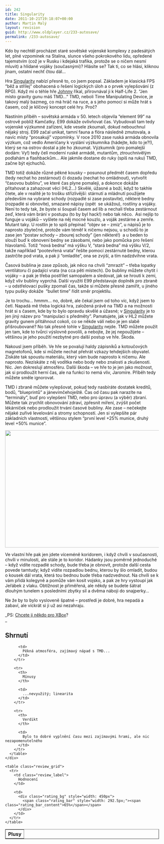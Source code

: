 ```yaml
---
id: 242
title: Singularity
date: 2011-10-21T19:18:07+00:00
author: Martin Malý
layout: revision
guid: http://www.oldplayer.cz/233-autosave/
permalink: /233-autosave/
---
```

Kdo by nechtěl procházet staré sovětské vojenské komplexy z padesátých let, plné vzpomínek na Stalina, slunce všeho pokrokového lidu, opředené tajemstvím (což je v Rusku i kdejaká trafika, protože se o ničem nesmí mluvit) a hlídané vojáky (současnými)? Hlásíte se? Tak ti, co se hlásí, kliknou jinam, ostatní nechť čtou dál&#8230;

Hra [Singularity](http://www.oldplayer.cz/singularity-xzone) nabízí přesně to, co jsem popsal. Základem je klasická FPS &#8220;běž a střílej&#8221; obohacená o řešení logických úloh a o prvek vylepšování (z RPG). Když mi o téhle hře [Johnny](http://www.machinegun.cz/) říkal, přirovnával ji k Half-Life 2. &#8220;Jen místo gravity gunu máš TMD&#8230;&#8221; TMD, neboli Time Manipulating Device, je takový malý bazmeg, co má hráč na ruce, a s jeho pomocí si může hrát s časem, což je klíčový koncept celé hry. Proč?

Nastíním příběh &#8211; sovětská armáda v 50. letech objevila &#8220;element 99&#8221; na ostrově poblíž Kamčatky. E99 dokáže ovlivňovat čas. Vybudovali tam tedy vojenské výzkumné zařízení, kde vesele zkoumali, dokud nebouchnul nějaký stroj. E99 začal unikat, tamní fauna a flóra následně zmutovala, a navíc místy &#8220;prosakují&#8221; vzpomínky. V roce 2010 zase ruská armáda obnovila výzkum, což vedlo Američany k vyslání výzkumníka (hádejte, kdo to je?!), který se na ostrov dostal a jde ho zkoumat. Výzkumník (pro pomalejší dodám: Vy!) tedy čelí moderní ruské armádě, mutantům, ztrouchnivělým podlahám a flashbackům&#8230; Ale jakmile dostane do ruky (spíš na ruku) TMD, začne být ejchuchů.

<div class="alignright">
</div>

TMD totiž dokáže různé pěkné kousky &#8211; posunout předmět časem dopředu (tedy nechat ho zestárnout) či dozadu (nechat ho omládnout), vytvořit &#8220;časovou bublinu&#8221;, ve které čas plyne pomaleji, a dokonce dokáže přitahovat a zahazovat věci (HL2&#8230;) Skvělé, úžasné a boží, když to takhle čtete, ale v realitě je to trošku střízlivější: stárnutí a mládnutí použijete především na vybrané schody (rozpadlé si zase postavíte), některé bedny (rozpadlé si obnovíte), smazané nápisy (opět  se ukážou), rostliny a vojáky. Není to tedy tak, že byste si šoupali časem ad lib a nechali třeba zestárnout zeď, která vám brání v postupu (to by byl hack!) nebo tak něco.  Asi nejlíp to funguje u vojáků &#8211; vyšlete na něj mocné kouzlo, a voják zestárne a zemře. Mutant taky. U rostlin je to spíš přepínač &#8220;objev se &#8211; zmiz&#8221;, u nápisů je to naprosto zbytečné, protože vám téměř k ničemu nejsou, u schodů to je zase jen &#8220;postav schody &#8211; zbourej schody&#8221; (jen některé!)  a u beden to slouží buď k obnovení bedny se zásobami, nebo jako pomůcka pro řešení hlavolamů. Totiž &#8220;nová bedna&#8221; má výšku V, &#8220;stará bedna&#8221; má výšku V/2, takže například &#8220;pootevřená vrata&#8221; řešíte pomocí zestárnuté bedny, kterou zastrčíte pod vrata, a pak ji &#8220;omladíte&#8221;, ona se zvýší, a tím nadzdvihne vrata.

Časová bublina je zase způsob, jak něco na chvíli &#8220;zmrazit&#8221; &#8211; třeba lopatky ventilátoru či padající vrata (na cca pěti místech). Do bubliny můžete chytit i vojáky &#8211; a pak je třeba postřílet samopalem a sledovat, jak se hroutí k zemi, když vliv bubliny vyprchá. Další využití E99 představuje doplněk pro zbraně &#8211; u odstřelovací pušky zpomalí čas, takže si můžete přesně zamířit, u jiného typu pušky dokáže  &#8220;bullet time&#8221; řídit směr projektilu.

Je to trochu&#8230; hmmm&#8230; no, dobré, ale čekal jsem od toho víc, když jsem to četl. Napadá mě třeba logická hra, založená právě na TMD a na možnosti hrát si s časem, kde by to bylo opravdu skvělé a úžasné; v [Singularity](http://www.oldplayer.cz/singularity-xzone) je to jen jiný název pro &#8220;manipulaci s předměty&#8221;. Pamatujete, jak v HL2 můžete gravity gunem přitáhnout cokoli, co se někde válí nebo je jen slabě přišroubované? No tak přesně tohle v [Singularity](http://www.oldplayer.cz/singularity-xzone) nejde. TMD můžete použít jen tam, kde to tvůrci výslovně povolili, a nebojte, že jej nepoužijete &#8211; většinou je jeho použití nezbytné pro další postup ve hře. Škoda.

Nakousl jsem příběh. Ve hře se povalují haldy zápisníků a kotoučových magnetofonů, kde si můžete nechat přehrát vzkazy tehdejších obyvatel. Získáte tak spoustu materiálu, který vám bude naprosto k ničemu. Ale naprosto. Nezískáte z něj vodítka nebo body nebo znalosti a zkušenosti. Nic. Jen dokreslují atmosféru. Další škoda &#8211; ve hře to je jen jako možnost, jak si prodloužit herní čas, ale na funkci to nemá vliv, Jaromíre. Příběh tedy můžete směle ignorovat.

TMD i zbraně můžete vylepšovat, pokud tedy nasbíráte dostatek kreditů, bodů, &#8220;blueprintů&#8221; a jánevímčehoještě. Čas od času pak narazíte na &#8220;terminály&#8221;, buď pro vylepšení TMD, nebo pro úpravu (a výběr) zbraní.  Můžete tak zrychlit obnovování zdraví, zpřesnit míření, zvýšit počet lékárniček nebo prodloužit trvání časové bubliny. Ale zase &#8211; nečekejte nějaké zuřivé levelování a stromy schopností. Jen si vylepšíte pár základních vlastností, většinou stylem &#8220;první level +25% munice, druhý level +50% munice&#8221;.

<p style="text-align: center;">
  <a href="http://www.oldplayer.cz/wp-content/uploads/2011/10/singularSS.jpg"><img class="aligncenter size-large wp-image-239" title="singularSS" src="http://www.oldplayer.cz/wp-content/uploads/2011/10/singularSS-1024x640.jpg" alt="" width="614" height="384" srcset="https://oldplayer.cz/wp-content/uploads/2011/10/singularSS-1024x640.jpg 1024w, https://oldplayer.cz/wp-content/uploads/2011/10/singularSS-300x187.jpg 300w, https://oldplayer.cz/wp-content/uploads/2011/10/singularSS.jpg 1280w" sizes="(max-width: 614px) 100vw, 614px" /></a>
</p>

Ve vlastní hře pak jen jdete víceméně koridorem, i když chvíli v současnosti, chvíli v minulosti, ale stále je to koridor. Hádanky jsou poměrně jednoduché &#8211; když vidíte rozpadlé schody, bude třeba je obnovit, protože další cesta povede tamtudy; když vidíte rozpadlou bednu, kterou by šlo omladit, budou o kousek dál vrata, která tou bednou bude třeba nadzvednout. Na chvíli se k vám přidá kolegyně a pomůže vám kosit vojsko, a pak ze hry vystoupí jak Jeřábek z vlaku. Obtížnost je přiměřená, ale někdy se budete šátrat dlouhým tunelem s posledními zbytky sil a dvěma náboji do snajperky&#8230;

Ne že by to bylo vysloveně špatné &#8211; prostředí je dobré, hra nepadá a zabaví, ale víckrát si ji už asi nezahraju.

_PS: [Chcete ji někdo pro XBox](http://aukro.cz/show_item.php?item=1868832006)?  
_ 

<a name="review"></a>

<div class="review">
  <h2>
    Shrnutí
  </h2>
  
  <div class="mainbox">
    <div class="procons">
      <table border="1">
        <tr>
          <th>
            Plusy
          </th>
          
          <td>
            Pěkná atmosféra, zajímavý nápad s TMD...
          </td>
        </tr>
        
        <tr>
          <th>
            Mínusy
          </th>
          
          <td>
            ...nevyužitý; linearita
          </td>
        </tr>
        
        <tr>
          <th>
            Verdikt
          </th>
          
          <td>
            Bylo to dobré vyplnění času mezi zajímavými hrami, ale nic nezapomenutelného
          </td>
        </tr>
      </table>
    </div>
    
    <table class="review_grid">
      <tr>
        <td class="review_label">
          Hodnocení
        </td>
        
        <td>
          <div class="rating_bg" style="width: 450px">
            <span class="rating_bar" style="width: 292.5px;"><span class="rating_bar_content">65%</span></span>
          </div>
        </td>
      </tr>
    </table>
  </div>
</div>

<div id="google_plus_one">
  <g:plusone></g:plusone>
</div>

<div id="fb_send_like">
</div>